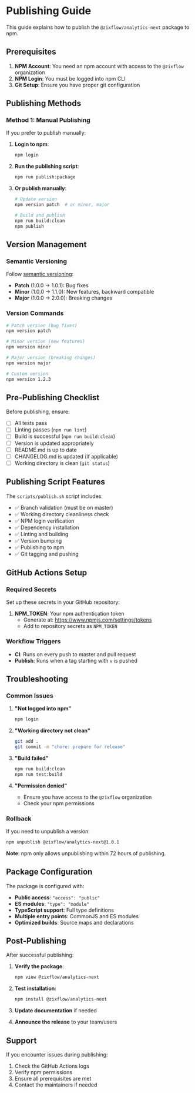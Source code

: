 # Publishing Guide

This guide explains how to publish the `@zixflow/analytics-next` package to npm.

## Prerequisites

1. **NPM Account**: You need an npm account with access to the `@zixflow` organization
2. **NPM Login**: You must be logged into npm CLI
3. **Git Setup**: Ensure you have proper git configuration

## Publishing Methods

### Method 1: Manual Publishing

If you prefer to publish manually:

1. **Login to npm**:
   ```bash
   npm login
   ```

2. **Run the publishing script**:
   ```bash
   npm run publish:package
   ```

3. **Or publish manually**:
   ```bash
   # Update version
   npm version patch  # or minor, major
   
   # Build and publish
   npm run build:clean
   npm publish
   ```

## Version Management

### Semantic Versioning

Follow [semantic versioning](https://semver.org/):

- **Patch** (1.0.0 → 1.0.1): Bug fixes
- **Minor** (1.0.0 → 1.1.0): New features, backward compatible
- **Major** (1.0.0 → 2.0.0): Breaking changes

### Version Commands

```bash
# Patch version (bug fixes)
npm version patch

# Minor version (new features)
npm version minor

# Major version (breaking changes)
npm version major

# Custom version
npm version 1.2.3
```

## Pre-Publishing Checklist

Before publishing, ensure:

- [ ] All tests pass
- [ ] Linting passes (`npm run lint`)
- [ ] Build is successful (`npm run build:clean`)
- [ ] Version is updated appropriately
- [ ] README.md is up to date
- [ ] CHANGELOG.md is updated (if applicable)
- [ ] Working directory is clean (`git status`)

## Publishing Script Features

The `scripts/publish.sh` script includes:

- ✅ Branch validation (must be on master)
- ✅ Working directory cleanliness check
- ✅ NPM login verification
- ✅ Dependency installation
- ✅ Linting and building
- ✅ Version bumping
- ✅ Publishing to npm
- ✅ Git tagging and pushing

## GitHub Actions Setup

### Required Secrets

Set up these secrets in your GitHub repository:

1. **NPM_TOKEN**: Your npm authentication token
   - Generate at: https://www.npmjs.com/settings/tokens
   - Add to repository secrets as `NPM_TOKEN`

### Workflow Triggers

- **CI**: Runs on every push to master and pull request
- **Publish**: Runs when a tag starting with `v` is pushed

## Troubleshooting

### Common Issues

1. **"Not logged into npm"**
   ```bash
   npm login
   ```

2. **"Working directory not clean"**
   ```bash
   git add .
   git commit -m "chore: prepare for release"
   ```

3. **"Build failed"**
   ```bash
   npm run build:clean
   npm run test:build
   ```

4. **"Permission denied"**
   - Ensure you have access to the `@zixflow` organization
   - Check your npm permissions

### Rollback

If you need to unpublish a version:

```bash
npm unpublish @zixflow/analytics-next@1.0.1
```

**Note**: npm only allows unpublishing within 72 hours of publishing.

## Package Configuration

The package is configured with:

- **Public access**: `"access": "public"`
- **ES modules**: `"type": "module"`
- **TypeScript support**: Full type definitions
- **Multiple entry points**: CommonJS and ES modules
- **Optimized builds**: Source maps and declarations

## Post-Publishing

After successful publishing:

1. **Verify the package**:
   ```bash
   npm view @zixflow/analytics-next
   ```

2. **Test installation**:
   ```bash
   npm install @zixflow/analytics-next
   ```

3. **Update documentation** if needed

4. **Announce the release** to your team/users

## Support

If you encounter issues during publishing:

1. Check the GitHub Actions logs
2. Verify npm permissions
3. Ensure all prerequisites are met
4. Contact the maintainers if needed 